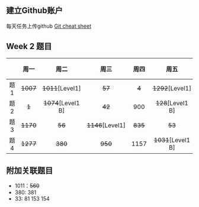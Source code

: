 ## 建立Github账户

每天任务上传github [Git cheat sheet](https://education.github.com/git-cheat-sheet-education.pdf)

## Week 2 题目
|       | 周一    | 周二    |  周三 |   周四 |   周五 | 周六 |  周日 |
| :----:| :----: | :----: |:----: |:----: |:----: |:----:|:----: |
| 题1   |  ~~1007~~   | ~~1011~~[Level1]  | ~~57~~    |~~4~~  |  ~~1292~~[Level1]  | ~~34~~   | ~~560~~  | 
| 题2   |  ~~1~~   | ~~1074~~[Level1 B]  | ~~42~~   |  900   |  ~~128~~[Level1 B]  | ~~729~~[Level1]   | ~~31~~  | 
| 题3   |  ~~1170~~   | ~~56~~  | ~~1146~~[Level1]    |  ~~835~~    |  ~~53~~  | ~~85~~[Level1]   | ~~792~~  | 
| 题4   |  ~~1277~~   | ~~380~~  | ~~950~~    |  1157    |  ~~1031~~[Level1 B]  | ~~33~~[B]   | 849  | 

## 附加关联题目

- 1011：~~560~~
- 380: 381
- 33: 81 153 154
